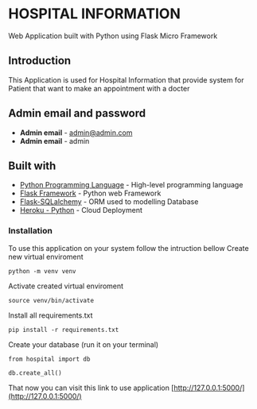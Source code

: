 # HOSPITAL INFORMATION
Web Application built with Python using Flask Micro Framework

## Introduction
This Application is used for Hospital Information that provide system for Patient that want to make an appointment with a docter

## Admin email and password
* **Admin email** - admin@admin.com
* **Admin email** - admin


## Built with
* [Python Programming Language](https://www.python.org/) - High-level programming language
* [Flask Framework](https://flask.palletsprojects.com/en/2.0.x/) - Python web Framework
* [Flask-SQLalchemy](https://flask-sqlalchemy.palletsprojects.com/en/2.x/) - ORM used to modelling Database
* [Heroku - Python](https://devcenter.heroku.com/categories/python-support) - Cloud Deployment

### Installation
To use this application on your system follow the intruction bellow
Create new virtual enviroment

```
python -m venv venv
```

Activate created virtual enviroment

```
source venv/bin/activate
``` 

Install all requirements.txt
```
pip install -r requirements.txt
```

Create your database (run it on your terminal)
```
from hospital import db

db.create_all()
```

That now you can visit this link to use application [http://127.0.0.1:5000/](http://127.0.0.1:5000/)